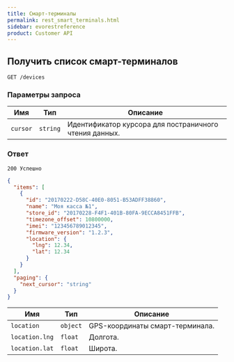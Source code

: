 ```yaml
---
title: Смарт-терминалы
permalink: rest_smart_terminals.html
sidebar: evorestreference
product: Customer API
---
```


## Получить список смарт-терминалов

    GET /devices

### Параметры запроса

Имя  | Тип  | Описание
-----|------|--------------
`cursor`| `string` | Идентификатор курсора для постраничного чтения данных.

### Ответ

```
200 Успешно
```

```json
{
  "items": [
    {
      "id": "20170222-D58C-40E0-8051-B53ADFF38860",
      "name": "Моя касса №1",
      "store_id": "20170228-F4F1-401B-80FA-9ECCA8451FFB",
      "timezone_offset": 10800000,
      "imei": "123456789012345",
      "firmware_version": "1.2.3",
      "location": {
        "lng": 12.34,
        "lat": 12.34
      }
    }
  ],
  "paging": {
    "next_cursor": "string"
  }
}
```

Имя  | Тип  | Описание
-----|------|--------------
`location`| `object` | GPS-координаты смарт-терминала.
`location.lng`| `float` | Долгота.
`location.lat`| `float` | Широта.
